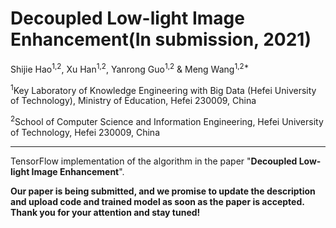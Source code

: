 # Decoupled Low-light Image Enhancement(In submission, 2021)

Shijie Hao<sup>1,2</sup>, Xu Han<sup>1,2</sup>, Yanrong Guo<sup>1,2</sup> & Meng Wang<sup>1,2*</sup>

<sup>1</sup>Key Laboratory of Knowledge Engineering with Big Data (Hefei University of Technology), Ministry of Education, Hefei 230009, China

<sup>2</sup>School of Computer Science and Information Engineering, Hefei University of Technology, Hefei 230009, China

---
TensorFlow implementation of the algorithm in the paper "**Decoupled Low-light Image Enhancement**".

**Our paper is being submitted, and we promise to update the description and upload code and trained model as soon as the paper is accepted. Thank you for your attention and stay tuned!**
